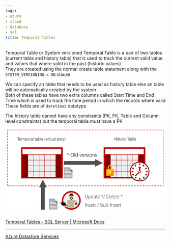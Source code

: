 ```yaml
---
tags:
- azure
- cloud
- database
- sql
title: Temporal Tables
---
```


Temporal Table or System versioned Temporal Table is a pair of two tables (current table and history table) that is used to track the current valid value and values that where valid in the past (historic values)  
They are created using the normal create table statement along with the `SYSTEM_VERSIONING = ON` clause

We can specify an table that needs to be used as history table else an table will be automatically created by the system  
Both of these tables have two extra columns called Start Time and End Time which is used to track the time period in which the records where valid  
These fields are of `datetime2` datatype

The history table cannot have any constraints (PK, FK, Table and Column level constraints) but the temporal table must have a PK

![Temporal Tables|600](../../images/temporal-tables.png)

[Temporal Tables - SQL Server | Microsoft Docs](https://docs.microsoft.com/en-us/sql/relational-databases/tables/temporal-tables?view=sql-server-ver15)

---

[Azure Datastore Services](../azure-datastore-services.md)